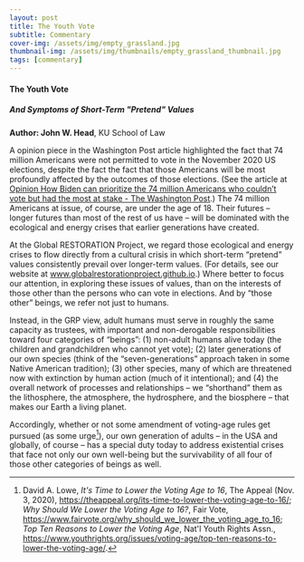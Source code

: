 ```yaml
---
layout: post
title: The Youth Vote
subtitle: Commentary
cover-img: /assets/img/empty_grassland.jpg
thumbnail-img: /assets/img/thumbnails/empty_grassland_thumbnail.jpg
tags: [commentary]
---
```


#### The Youth Vote
##### And Symptoms of Short-Term "Pretend" Values

**Author: John W. Head**, KU School of Law

A opinion piece in the Washington Post article highlighted the fact that 74 million Americans were not permitted to vote in the November 2020 US elections, despite the fact the fact that those Americans will be most profoundly affected by the outcomes of those elections.  (See the article at [Opinion How Biden can prioritize the 74 million Americans who couldn’t vote but had the most at stake - The Washington Post](https://www.washingtonpost.com/opinions/how-biden-can-prioritize-the-74-million-americans-who-couldnt-vote-but-had-the-most-at-stake/2020/12/24/28d0fffe-4607-11eb-975c-d17b8815a66d_story.html).)  The 74 million Americans at issue, of course, are under the age of 18.  Their futures – longer futures than most of the rest of us have – will be dominated with the ecological and energy crises that earlier generations have created.  

At the Global RESTORATION Project, we regard those ecological and energy crises to flow directly from a cultural crisis in which short-term “pretend” values consistently prevail over longer-term values.  (For details, see our website at www.globalrestorationproject.github.io.)  Where better to focus our attention, in exploring these issues of values, than on the interests of those other than the persons who can vote in elections.  And by “those other” beings, we refer not just to humans.  

Instead, in the GRP view, adult humans must serve in roughly the same capacity as trustees, with important and non-derogable responsibilities toward four categories of “beings”: (1) non-adult humans alive today (the children and grandchildren who cannot yet vote); (2) later generations of our own species (think of the “seven-generations” approach taken in some Native American tradition); (3) other species, many of which are threatened now with extinction by human action (much of it intentional); and (4) the overall network of processes and relationships – we “shorthand” them as the lithosphere, the atmosphere, the hydrosphere, and the biosphere – that makes our Earth a living planet.  

Accordingly, whether or not some amendment of voting-age rules get pursued (as some urge[^1]), our own generation of adults – in the USA and globally, of course – has a special duty today to address existential crises that face not only our own well-being but the survivability of all four of those other categories of beings as well.

[^1]: David A. Lowe, *It's Time to Lower the Voting Age to 16*, The Appeal (Nov. 3, 2020), https://theappeal.org/its-time-to-lower-the-voting-age-to-16/; *Why Should We Lower the Voting Age to 16?*, Fair Vote, https://www.fairvote.org/why_should_we_lower_the_voting_age_to_16; *Top Ten Reasons to Lower the Voting Age*, Nat'l Youth Rights Assn., https://www.youthrights.org/issues/voting-age/top-ten-reasons-to-lower-the-voting-age/.







   
